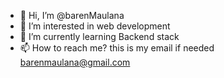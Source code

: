 - 👋 Hi, I’m @barenMaulana
- 👀 I’m interested in web development
- 🌱 I’m currently learning Backend stack
- 📫 How to reach me? this is my email if needed barenmaulana@gmail.com

<!---
barenMaulana/barenMaulana is a ✨ special ✨ repository because its `README.md` (this file) appears on your GitHub profile.
You can click the Preview link to take a look at your changes.
--->
